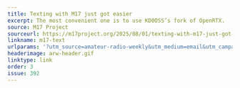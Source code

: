 ```yaml
---
title: Texting with M17 just got easier
excerpt: The most convenient one is to use KD0OSS’s fork of OpenRTX.
source: M17 Project
sourceurl: https://m17project.org/2025/08/01/texting-with-m17-just-got-easier/
linkname: m17-text
urlparams: '?utm_source=amateur-radio-weekly&utm_medium=email&utm_campaign=newsletter'
headerimage: arw-header.gif
linktype: link
order: 3
issue: 392
---
```

